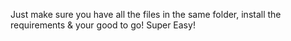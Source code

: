 Just make sure you have all the files in the same folder, install the requirements & your good to go! Super Easy!
